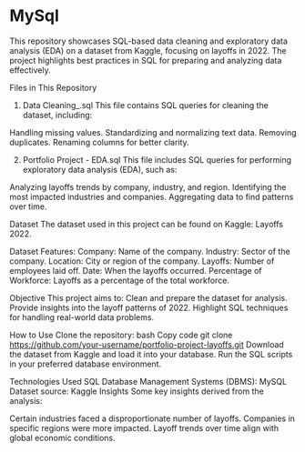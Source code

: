 # MySql

This repository showcases SQL-based data cleaning and exploratory data analysis (EDA) on a dataset from Kaggle, focusing on layoffs in 2022. The project highlights best practices in SQL for preparing and analyzing data effectively.

Files in This Repository

1. Data Cleaning_.sql
This file contains SQL queries for cleaning the dataset, including:

Handling missing values.
Standardizing and normalizing text data.
Removing duplicates.
Renaming columns for better clarity.

2. Portfolio Project - EDA.sql
This file includes SQL queries for performing exploratory data analysis (EDA), such as:

Analyzing layoffs trends by company, industry, and region.
Identifying the most impacted industries and companies.
Aggregating data to find patterns over time.

Dataset
The dataset used in this project can be found on Kaggle: Layoffs 2022.

Dataset Features:
Company: Name of the company.
Industry: Sector of the company.
Location: City or region of the company.
Layoffs: Number of employees laid off.
Date: When the layoffs occurred.
Percentage of Workforce: Layoffs as a percentage of the total workforce.

Objective
This project aims to:
Clean and prepare the dataset for analysis.
Provide insights into the layoff patterns of 2022.
Highlight SQL techniques for handling real-world data problems.

How to Use
Clone the repository:
bash
Copy code
git clone https://github.com/your-username/portfolio-project-layoffs.git
Download the dataset from Kaggle and load it into your database.
Run the SQL scripts in your preferred database environment.

Technologies Used
SQL
Database Management Systems (DBMS): MySQL
Dataset source: Kaggle
Insights
Some key insights derived from the analysis:

Certain industries faced a disproportionate number of layoffs.
Companies in specific regions were more impacted.
Layoff trends over time align with global economic conditions.
